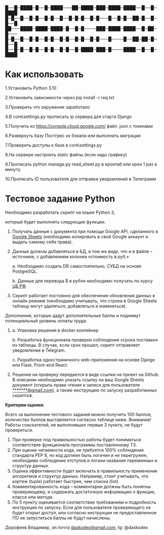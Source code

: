 █──█─████─█──█─████───██─████─███─████─████──█──█─████
█─█──█──█─█──█─█──█──█─█─█──█─█───█──█─█──██─█──█─█──█
██───████─████─████─█──█─█────███─████─████──█─██─█───
█─█──█──█─█──█─█──█─█──█─█──█─█───█────█──██─██─█─█──█
█──█─█──█─█──█─█──█─█──█─████─███─█────████──█──█─████

# **Как использовать**

1.Установить Python 3.10

2.Установить зависимости через pip install -r req.txt

3.Проверить что окружение заработало

4.В core\settings.py прописать ip сервера для старта Django

5.Получить из https://console.cloud.google.com/ файл .json с токенами

6.Развернуть базу Постгрес из бэкапа или выполнить миграции

7.Проверить доступы к базе в core\settings.py

8.На сервере настроить static файлы (если надо графику)

9.Прописать python manage.py read_sheet.py в кронтаб или крон 1 раз в минуту

10.Прописать ID пользователя для отправки уведомлений в Телеграмм


# **Тестовое задание Python**

Необходимо разработать скрипт на языке Python 3, 

который будет выполнять следующие функции:

1. Получать данные с документа при помощи Google API, сделанного в [Google Sheets](https://docs.google.com/spreadsheets/d/1f-qZEX1k_3nj5cahOzntYAnvO4ignbyesVO7yuBdv_g/edit) (необходимо копировать в свой Google аккаунт и выдать самому себе права).
2. Данные должны добавляться в БД, в том же виде, что и в файле –источнике, с добавлением колонки «стоимость в руб.»
    
    a. Необходимо создать DB самостоятельно, СУБД на основе PostgreSQL.
    
    b. Данные для перевода $ в рубли необходимо получать по курсу [ЦБ РФ](https://www.cbr.ru/development/SXML/).
    
3. Скрипт работает постоянно для обеспечения обновления данных в онлайн режиме (необходимо учитывать, что строки в Google Sheets таблицу могут удаляться, добавляться и изменяться).

Дополнения, которые дадут дополнительные баллы и поднимут потенциальный уровень оплаты труда:

1. a. Упаковка решения в docker контейнер
    
    b. Разработка функционала проверки соблюдения «срока поставки» из таблицы. В случае, если срок прошел, скрипт отправляет уведомление в Telegram.
    
    c. Разработка одностраничного web-приложения на основе Django или Flask. Front-end React.

1. Решение на проверку передается в виде ссылки на проект на Github.
В описании необходимо указать ссылку на ваш Google Sheets документ (открыть права чтения и записи для пользователя [*******@gmail.com](mailto:amkolotov@gmail.com)), а также инструкцию по запуску разработанных скриптов.

**Критерии оценки:**

Всего за выполнение тестового задания можно получить 100 баллов, количество баллов выставляется согласно таблице ниже.
Внимание! Работы соискателей, не выполнивших первые 3 пункта, не будут проверяться.

1. При проверке под правильностью работы будет пониматься соответствие функционала программы поставленному ТЗ.
2. При оценке читаемости кода, не требуется 100% соблюдения стандарта PEP 8, но код должен быть логичен и не перегружен, необходимо соблюдение отступов и логики названия переменных и структур данных.
3. Оценка эффективности будет включать в правильность применения алгоритмов и структур данных. Например, стоит учитывать, что кортеж (tuple) работает быстрее, чем списки (list).
4. Комментированность кода – комментарии должны быть понятны проверяющему, и содержать достаточную информацию о функции, классе или методе.
5. По 5 пункту оценивается соответствие требованиям и подробность инструкции по запуску. Если для пользователя проверяющего не будет открыт доступ, или согласно инструкции не предоставленное ПО не запуститься баллы не будут начислены.


Дорофеев Владимир, эл.почта daskodex@gmail.com, tg: @daskodex
